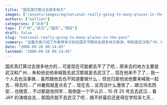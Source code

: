 ```yaml
---
title: "国庆真打算过去很多地方"
images: ["/assets/images/og/national-really-going-to-many-places-in-the-past.png"]
authors: ["eallion"]
categories: ["日志"]
tags: ["广州","武汉","国庆","西安"]
draft: false
slug: "national-really-going-to-many-places-in-the-past"
summary: "这篇文章介绍了作者原本计划在国庆节期间去很多地方旅游，特别是武汉和广州，但是由于一些原因，计划可能无法实现。作者提到了朱是他的朋友，原计划一起去武汉，但现在朱不能来了，作者一个人去也没有兴趣。作者还提到了广州和西安的旅行计划，但表示现在对这些行程已经失去了热情。最后，作者表示可能最终只能在学校呆七天。"
date: "2008-09-28 00:14:45"
lastmod: "2008-09-28 00:14:45"
---
```


国庆真打算过去很多地方的...
可是现在可能都去不了了吧...
原来去的地方主要是武汉和广州...
朱和他说他来喊我去武汉那就是去武汉了...
现在他来不了了...
我一个人去也没事做... 虽然跟他去也不知道要做什么... 但总归是他说他要来喊我一起去... 得去的...
广州暑假就差点去了... 现在去... 反而没什么激情了...
跟立伟去西安... 也随意... 不过都是他同学... 我倒是一个不认识...
10 月 25 号去去武汉... 看 JAY 的演唱会去... 那国庆就不去武汉了吧...
搞不好最后还是得在学校呆七天...
